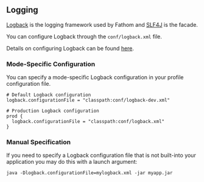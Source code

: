 ## Logging

[Logback] is the logging framework used by Fathom and [SLF4J] is the facade.

You can configure Logback through the `conf/logback.xml` file.

Details on configuring Logback can be found [here](http://logback.qos.ch/documentation.html).

### Mode-Specific Configuration

You can specify a mode-specific Logback configuration in your profile configuration file.

```hocon
# Default Logback configuration
logback.configurationFile = "classpath:conf/logback-dev.xml"

# Production Logback configuration
prod {
  logback.configurationFile = "classpath:conf/logback.xml"
}
```

### Manual Specification

If you need to specify a Logback configuration file that is not built-into your application you may do this with a launch argument:

```
java -Dlogback.configurationFile=mylogback.xml -jar myapp.jar
```

[Logback]: http://logback.qos.ch
[SLF4J]: http://www.slf4j.org
